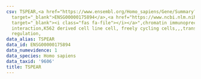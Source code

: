 ```yaml
---
csv: TSPEAR,<a href="https://www.ensembl.org/Homo_sapiens/Gene/Summary?db=core;g=ENSG00000175894"
  target="_blank">ENSG00000175894</a>,<a href="https://www.ncbi.nlm.nih.gov/pubmed/23959860"
  target="_blank"><i class="fas fa-file"></i></a>",chromatin immunoprecipitation assay,direct
  interaction,K562 derived cell line cell, freely cycling cells,,,transcriptional
  regulation,
data_alias: TSPEAR
data_id: ENSG00000175894
data_numevidence: 1
data_species: Homo sapiens
data_taxid: '9606'
title: TSPEAR
---
```

